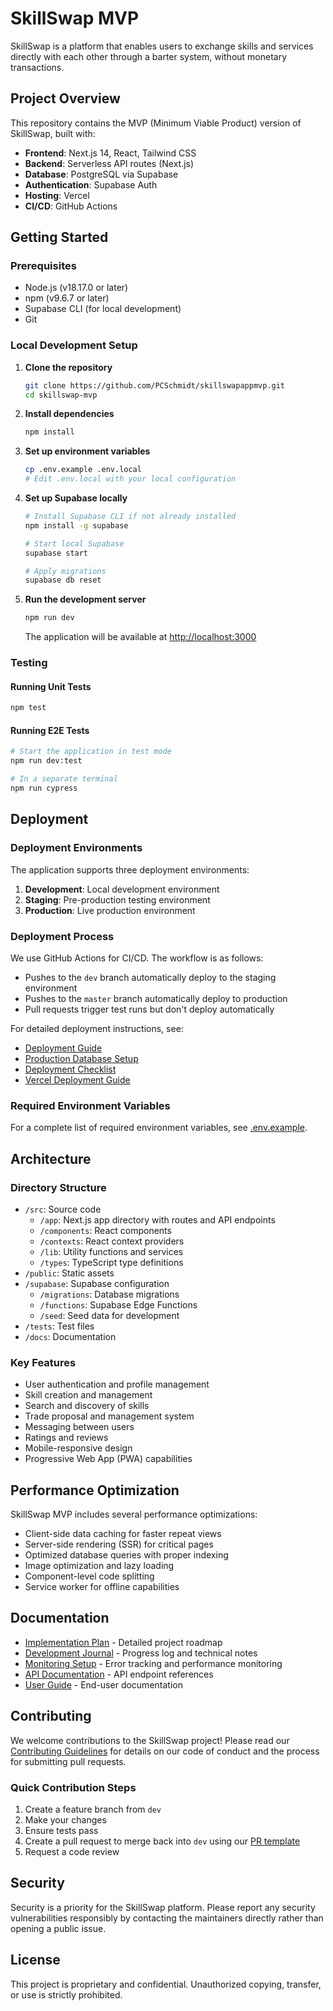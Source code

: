 # SkillSwap MVP

SkillSwap is a platform that enables users to exchange skills and services directly with each other through a barter system, without monetary transactions.

## Project Overview

This repository contains the MVP (Minimum Viable Product) version of SkillSwap, built with:

- **Frontend**: Next.js 14, React, Tailwind CSS
- **Backend**: Serverless API routes (Next.js)
- **Database**: PostgreSQL via Supabase
- **Authentication**: Supabase Auth
- **Hosting**: Vercel
- **CI/CD**: GitHub Actions

## Getting Started

### Prerequisites

- Node.js (v18.17.0 or later)
- npm (v9.6.7 or later)
- Supabase CLI (for local development)
- Git

### Local Development Setup

1. **Clone the repository**

   ```bash
   git clone https://github.com/PCSchmidt/skillswapappmvp.git
   cd skillswap-mvp
   ```

2. **Install dependencies**

   ```bash
   npm install
   ```

3. **Set up environment variables**

   ```bash
   cp .env.example .env.local
   # Edit .env.local with your local configuration
   ```

4. **Set up Supabase locally**

   ```bash
   # Install Supabase CLI if not already installed
   npm install -g supabase

   # Start local Supabase
   supabase start

   # Apply migrations
   supabase db reset
   ```

5. **Run the development server**

   ```bash
   npm run dev
   ```

   The application will be available at [http://localhost:3000](http://localhost:3000)

### Testing

#### Running Unit Tests

```bash
npm test
```

#### Running E2E Tests

```bash
# Start the application in test mode
npm run dev:test

# In a separate terminal
npm run cypress
```

## Deployment

### Deployment Environments

The application supports three deployment environments:

1. **Development**: Local development environment
2. **Staging**: Pre-production testing environment
3. **Production**: Live production environment

### Deployment Process

We use GitHub Actions for CI/CD. The workflow is as follows:

- Pushes to the `dev` branch automatically deploy to the staging environment
- Pushes to the `master` branch automatically deploy to production
- Pull requests trigger test runs but don't deploy automatically

For detailed deployment instructions, see:
- [Deployment Guide](./docs/deployment.md)
- [Production Database Setup](./docs/production_database_setup.md)
- [Deployment Checklist](./docs/deployment_checklist.md)
- [Vercel Deployment Guide](./docs/vercel_deployment_guide.md)

### Required Environment Variables

For a complete list of required environment variables, see [.env.example](./.env.example).

## Architecture

### Directory Structure

- `/src`: Source code
  - `/app`: Next.js app directory with routes and API endpoints
  - `/components`: React components
  - `/contexts`: React context providers
  - `/lib`: Utility functions and services
  - `/types`: TypeScript type definitions
- `/public`: Static assets
- `/supabase`: Supabase configuration
  - `/migrations`: Database migrations
  - `/functions`: Supabase Edge Functions
  - `/seed`: Seed data for development
- `/tests`: Test files
- `/docs`: Documentation

### Key Features

- User authentication and profile management
- Skill creation and management
- Search and discovery of skills
- Trade proposal and management system
- Messaging between users
- Ratings and reviews
- Mobile-responsive design
- Progressive Web App (PWA) capabilities

## Performance Optimization

SkillSwap MVP includes several performance optimizations:

- Client-side data caching for faster repeat views
- Server-side rendering (SSR) for critical pages
- Optimized database queries with proper indexing
- Image optimization and lazy loading
- Component-level code splitting
- Service worker for offline capabilities

## Documentation

- [Implementation Plan](./implementation_plan.md) - Detailed project roadmap
- [Development Journal](./docs/dev_journal.md) - Progress log and technical notes
- [Monitoring Setup](./docs/monitoring.md) - Error tracking and performance monitoring
- [API Documentation](./docs/api_documentation.md) - API endpoint references
- [User Guide](./docs/user_guide.md) - End-user documentation

## Contributing

We welcome contributions to the SkillSwap project! Please read our [Contributing Guidelines](.github/CONTRIBUTING.md) for details on our code of conduct and the process for submitting pull requests.

### Quick Contribution Steps

1. Create a feature branch from `dev`
2. Make your changes
3. Ensure tests pass
4. Create a pull request to merge back into `dev` using our [PR template](.github/PULL_REQUEST_TEMPLATE.md)
5. Request a code review

## Security

Security is a priority for the SkillSwap platform. Please report any security vulnerabilities responsibly by contacting the maintainers directly rather than opening a public issue.

## License

This project is proprietary and confidential. Unauthorized copying, transfer, or use is strictly prohibited.
